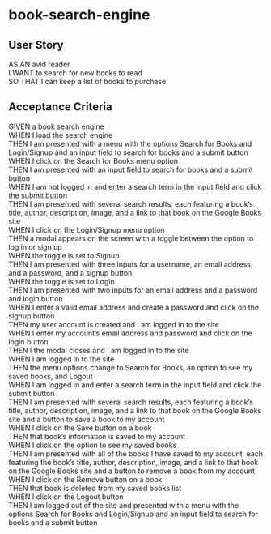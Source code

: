 # book-search-engine
## User Story
AS AN avid reader </br>
I WANT to search for new books to read </br>
SO THAT I can keep a list of books to purchase </br>
## Acceptance Criteria
GIVEN a book search engine </br>
WHEN I load the search engine </br>
THEN I am presented with a menu with the options Search for Books and Login/Signup and an input field to search for books and a submit button </br>
WHEN I click on the Search for Books menu option </br>
THEN I am presented with an input field to search for books and a submit button </br>
WHEN I am not logged in and enter a search term in the input field and click the submit button </br>
THEN I am presented with several search results, each featuring a book’s title, author, description, image, and a link to that book on the Google Books site </br>
WHEN I click on the Login/Signup menu option </br>
THEN a modal appears on the screen with a toggle between the option to log in or sign up </br>
WHEN the toggle is set to Signup </br>
THEN I am presented with three inputs for a username, an email address, and a password, and a signup button </br>
WHEN the toggle is set to Login </br>
THEN I am presented with two inputs for an email address and a password and login button </br>
WHEN I enter a valid email address and create a password and click on the signup button </br>
THEN my user account is created and I am logged in to the site </br>
WHEN I enter my account’s email address and password and click on the login button </br>
THEN I the modal closes and I am logged in to the site </br>
WHEN I am logged in to the site </br>
THEN the menu options change to Search for Books, an option to see my saved books, and Logout </br>
WHEN I am logged in and enter a search term in the input field and click the submit button </br>
THEN I am presented with several search results, each featuring a book’s title, author, description, image, and a link to that book on the Google Books site and a button to save a book to my account </br>
WHEN I click on the Save button on a book </br>
THEN that book’s information is saved to my account </br>
WHEN I click on the option to see my saved books </br>
THEN I am presented with all of the books I have saved to my account, each featuring the book’s title, author, description, image, and a link to that book on the Google Books site and a button to remove a book from my account </br>
WHEN I click on the Remove button on a book </br>
THEN that book is deleted from my saved books list </br>
WHEN I click on the Logout button </br>
THEN I am logged out of the site and presented with a menu with the options Search for Books and Login/Signup and an input field to search for books and a submit button </br>
